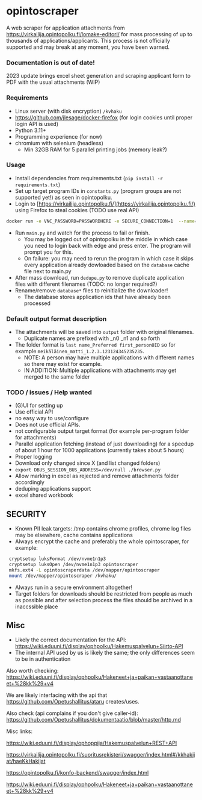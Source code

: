 # opintoscraper

A web scraper for application attachments from https://virkailija.opintopolku.fi/lomake-editori/ for mass processing of up to thousands of applications/applicants. This process is not officially supported and may break at any moment, you have been warned.

### Documentation is out of date!

2023 update brings excel sheet generation and scraping applicant form to PDF with the usual attachments (WIP)

### Requirements

 - Linux server (with disk encryption) `/kvhaku`
 - https://github.com/jlesage/docker-firefox (for login cookies until proper login API is used)
 - Python 3.11+
 - Programming experience (for now)
 - chromium with selenium (headless)
   - Min 32GB RAM for 5 parallel printing jobs (memory leak?) 

### Usage

 - Install dependencies from requirements.txt (`pip install -r requirements.txt`)
 - Set up target program IDs in `constants.py` (program groups are not supported yet!) as seen in opintopolku.
 - Login to [https://virkailija.opintopolku.fi/](https://virkailija.opintopolku.fi/) using Firefox to steal cookies (TODO use real API)  
```bash
docker run -e VNC_PASSWORD=PASSWORDHERE -e SECURE_CONNECTION=1  --name=firefox     -p 5800:5800 -e 'FF_OPEN_URL=https://virkailija.opintopolku.fi/service-provider-app/saml/login/alias/hakasp?redirect=https://virkailija.opintopolku.fi/virkailijan-tyopoyta/authenticate'     -v /kvhaku/firefox:/config:rw     jlesage/firefox
```

 - Run `main.py` and watch for the process to fail or finish. 
    - You may be logged out of opintopolku in the middle in which case you need to login back with edge and press enter. The program will prompt you for this.
   - On failure: you may need to rerun the program in which case it skips every application already dowloaded based on the `database` cache file next to main.py
 - After mass download, run `dedupe.py` to remove duplicate application files with different filenames  (TODO: no longer required?)
 - Rename/remove `database*` files to reinitialize the downloader!
   - The database stores application ids that have already been processed

### Default output format description

  - The attachments will be saved into `output` folder with original filenames.
     - Duplicate names are prefixed with _n0 _n1 and so forth
  - The folder format is `last name_Preferred first_personOID` so for example `meikäläinen_matti_1.2.3.123124345235235`.
     - NOTE: A person may have multiple applications with different names so there may exist for example.
     - IN ADDITION: Multiple applications with attachments may get merged to the same folder

### TODO / issues / Help wanted

 - (G)UI for setting up
 - Use official API
 - no easy way to use/configure 
 - Does not use official APIs.
 - not configurable output target format (for example per-program folder for attachments)
 - Parallel application fetching (instead of just downloading) for a speedup of about 1 hour for 1000 applications (currently takes about 5 hours)
 - Proper logging
 - Download only changed since X (and list changed folders)
 - `export DBUS_SESSION_BUS_ADDRESS=/dev/null ./browser.py`
 - Allow marking in excel as rejected and remove attachments folder accordingly
 - deduping applications support
 - excel shared workbook

## SECURITY

 - Known PII leak targets: /tmp contains chrome profiles, chrome log files may be elsewhere, cache contains applications
 - Always encrypt the cache and preferably the whole opintoscraper, for example:  
```bash
 cryptsetup luksFormat /dev/nvme1n1p3
 cryptsetup luksOpen /dev/nvme1n1p3 opintoscraper
 mkfs.ext4 -L opintoscraperdata /dev/mapper/opintoscraper
 mount /dev/mapper/opintoscraper /kvhaku/
```
 - Always run in a secure environment altogether!
 - Target folders for downloads should be restricted from people as much as possible and after selection process the files should be archived in a inaccssible place

## Misc
- Likely the correct documentation for the API: https://wiki.eduuni.fi/display/ophpolku/Hakemuspalvelun+Siirto-API
- The internal API used by us is likely the same; the only differences seem to be in authentication


Also worth checking: https://wiki.eduuni.fi/display/ophpolku/Hakeneet+ja+paikan+vastaanottaneet+%28kk%29+v4

We are likely interfacing with the api that https://github.com/Opetushallitus/ataru creates/uses.

Also check (api complains if you don't give caller-id):
https://github.com/Opetushallitus/dokumentaatio/blob/master/http.md

Misc links:

https://wiki.eduuni.fi/display/ophoppija/Hakemuspalvelun+REST+API

https://virkailija.opintopolku.fi/suoritusrekisteri/swagger/index.html#/kkhakijat/haeKkHakijat

https://opintopolku.fi/konfo-backend/swagger/index.html

https://wiki.eduuni.fi/display/ophpolku/Hakeneet+ja+paikan+vastaanottaneet+%28kk%29+v4

